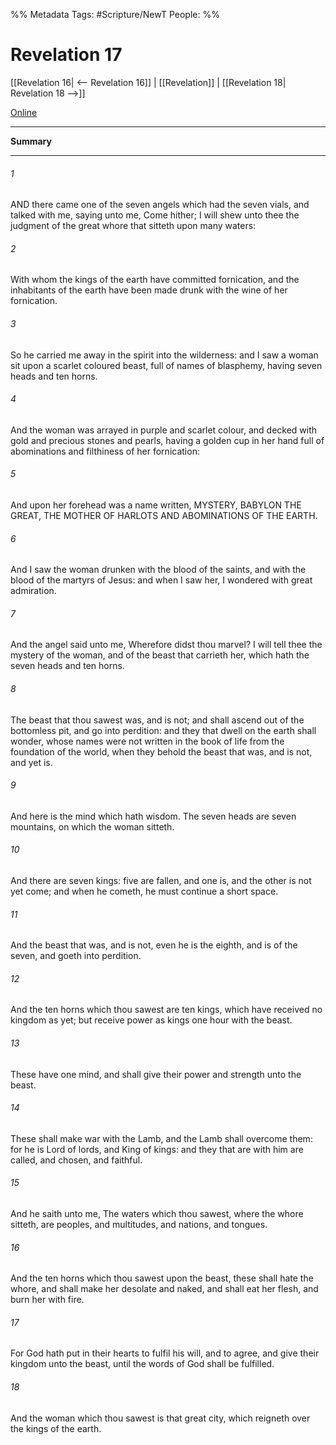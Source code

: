 %% Metadata
Tags: #Scripture/NewT
People: 
%%
# Revelation 17
[[Revelation 16| <-- Revelation 16]] | [[Revelation]] | [[Revelation 18| Revelation 18 -->]]

[Online](https://churchofjesuschrist.org/study/scriptures/nt/rev/17?lang=eng)

---
__Summary__



---
###### 1
AND there came one of the seven angels which had the seven vials, and talked with me, saying unto me, Come hither; I will shew unto thee the judgment of the great whore that sitteth upon many waters:
###### 2
With whom the kings of the earth have committed fornication, and the inhabitants of the earth have been made drunk with the wine of her fornication.
###### 3
So he carried me away in the spirit into the wilderness: and I saw a woman sit upon a scarlet coloured beast, full of names of blasphemy, having seven heads and ten horns.
###### 4
And the woman was arrayed in purple and scarlet colour, and decked with gold and precious stones and pearls, having a golden cup in her hand full of abominations and filthiness of her fornication:
###### 5
And upon her forehead was a name written, MYSTERY, BABYLON THE GREAT, THE MOTHER OF HARLOTS AND ABOMINATIONS OF THE EARTH.
###### 6
And I saw the woman drunken with the blood of the saints, and with the blood of the martyrs of Jesus: and when I saw her, I wondered with great admiration.
###### 7
And the angel said unto me, Wherefore didst thou marvel? I will tell thee the mystery of the woman, and of the beast that carrieth her, which hath the seven heads and ten horns.
###### 8
The beast that thou sawest was, and is not; and shall ascend out of the bottomless pit, and go into perdition: and they that dwell on the earth shall wonder, whose names were not written in the book of life from the foundation of the world, when they behold the beast that was, and is not, and yet is.
###### 9
And here is the mind which hath wisdom. The seven heads are seven mountains, on which the woman sitteth.
###### 10
And there are seven kings: five are fallen, and one is, and the other is not yet come; and when he cometh, he must continue a short space.
###### 11
And the beast that was, and is not, even he is the eighth, and is of the seven, and goeth into perdition.
###### 12
And the ten horns which thou sawest are ten kings, which have received no kingdom as yet; but receive power as kings one hour with the beast.
###### 13
These have one mind, and shall give their power and strength unto the beast.
###### 14
These shall make war with the Lamb, and the Lamb shall overcome them: for he is Lord of lords, and King of kings: and they that are with him are called, and chosen, and faithful.
###### 15
And he saith unto me, The waters which thou sawest, where the whore sitteth, are peoples, and multitudes, and nations, and tongues.
###### 16
And the ten horns which thou sawest upon the beast, these shall hate the whore, and shall make her desolate and naked, and shall eat her flesh, and burn her with fire.
###### 17
For God hath put in their hearts to fulfil his will, and to agree, and give their kingdom unto the beast, until the words of God shall be fulfilled.
###### 18
And the woman which thou sawest is that great city, which reigneth over the kings of the earth.



